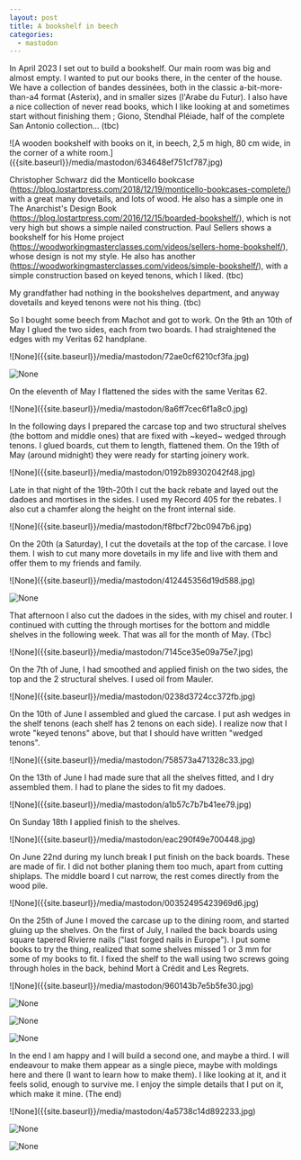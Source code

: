 ```yaml
---
layout: post
title: A bookshelf in beech
categories:
  - mastodon
---
```

<p>In April 2023 I set out to build a bookshelf. Our main room was big and almost empty. I wanted to put our books there, in the center of the house. We have a collection of bandes dessinées, both in the classic a-bit-more-than-a4 format (Asterix), and in smaller sizes (l&#39;Arabe du Futur). I also have a nice collection of never read books, which I like looking at and sometimes start without finishing them ; Giono, Stendhal Pléiade, half of the complete San Antonio collection... (tbc)</p>![A wooden bookshelf with books on it, in beech, 2,5 m high, 80 cm wide, in the corner of a white room.]({{site.baseurl}}/media/mastodon/634648ef751cf787.jpg)
<p>Christopher Schwarz did the Monticello bookcase (<a href="https://blog.lostartpress.com/2018/12/19/monticello-bookcases-complete/" target="_blank" rel="nofollow noopener noreferrer" translate="no"><span class="invisible">https://</span><span class="ellipsis">blog.lostartpress.com/2018/12/</span><span class="invisible">19/monticello-bookcases-complete/</span></a>) with a great many dovetails, and lots of wood. He also has a simple one in The Anarchist&#39;s Design Book (<a href="https://blog.lostartpress.com/2016/12/15/boarded-bookshelf/" target="_blank" rel="nofollow noopener noreferrer" translate="no"><span class="invisible">https://</span><span class="ellipsis">blog.lostartpress.com/2016/12/</span><span class="invisible">15/boarded-bookshelf/</span></a>), which is not very high but shows a simple nailed construction. Paul Sellers shows a bookshelf for his Home project (<a href="https://woodworkingmasterclasses.com/videos/sellers-home-bookshelf/" target="_blank" rel="nofollow noopener noreferrer" translate="no"><span class="invisible">https://</span><span class="ellipsis">woodworkingmasterclasses.com/v</span><span class="invisible">ideos/sellers-home-bookshelf/</span></a>), whose design is not my style. He also has another (<a href="https://woodworkingmasterclasses.com/videos/simple-bookshelf/" target="_blank" rel="nofollow noopener noreferrer" translate="no"><span class="invisible">https://</span><span class="ellipsis">woodworkingmasterclasses.com/v</span><span class="invisible">ideos/simple-bookshelf/</span></a>), with a simple construction based on keyed tenons, which I liked. (tbc)</p>
<p>My grandfather had nothing in the bookshelves department, and anyway dovetails and keyed tenons were not his thing. (tbc)</p>
<p>So I bought some beech from Machot and got to work. On the 9th an 10th of May I glued the two sides, each from two boards. I had straightened the edges with my Veritas 62 handplane.</p>
![None]({{site.baseurl}}/media/mastodon/72ae0cf6210cf3fa.jpg)

![None]({{site.baseurl}}/media/mastodon/2d028f5cd96080f8.jpg)
<p>On the eleventh of May I flattened the sides with the same Veritas 62.</p>
![None]({{site.baseurl}}/media/mastodon/8a6ff7cec6f1a8c0.jpg)
<p>In the following days I prepared the carcase top and two structural shelves (the bottom and middle ones) that are fixed with ~keyed~ wedged through tenons. I glued boards, cut them to length, flattened them. On the 19th of May (around midnight) they were ready for starting joinery work.</p>
![None]({{site.baseurl}}/media/mastodon/0192b89302042f48.jpg)
<p>Late in that night of the 19th-20th I cut the back rebate and layed out the dadoes and mortises in the sides. I used my Record 405 for the rebates. I also cut a chamfer along the height on the front internal side.</p>
![None]({{site.baseurl}}/media/mastodon/f8fbcf72bc0947b6.jpg)
<p>On the 20th (a Saturday), I cut the dovetails at the top of the carcase. I love them. I wish to cut many more dovetails in my life and live with them and offer them to my friends and family.</p>
![None]({{site.baseurl}}/media/mastodon/412445356d19d588.jpg)

![None]({{site.baseurl}}/media/mastodon/e7cff0e3a9450734.jpg)
<p>That afternoon I also cut the dadoes in the sides, with my chisel and router. I continued with cutting the through mortises for the bottom and middle shelves in the following week. That was all for the month of May. (Tbc)</p>
![None]({{site.baseurl}}/media/mastodon/7145ce35e09a75e7.jpg)
<p>On the 7th of June, I had smoothed and applied finish on the two sides, the top and the 2 structural shelves. I used oil from Mauler.</p>
![None]({{site.baseurl}}/media/mastodon/0238d3724cc372fb.jpg)
<p>On the 10th of June I assembled and glued the carcase. I put ash wedges in the shelf  tenons (each shelf has 2 tenons on each side). I realize now that I wrote &quot;keyed tenons&quot; above, but that I should have written &quot;wedged tenons&quot;.</p>
![None]({{site.baseurl}}/media/mastodon/758573a471328c33.jpg)
<p>On the 13th of June I had made sure that all the shelves fitted, and I dry assembled them. I had to plane the sides to fit my dadoes.</p>
![None]({{site.baseurl}}/media/mastodon/a1b57c7b7b41ee79.jpg)
<p>On Sunday 18th I applied finish to the shelves.</p>
![None]({{site.baseurl}}/media/mastodon/eac290f49e700448.jpg)
<p>On June 22nd during my lunch break I put finish on the back boards. These are made of fir. I did not bother planing them too much, apart from cutting shiplaps. The middle board I cut narrow, the rest comes directly from the wood pile.</p>
![None]({{site.baseurl}}/media/mastodon/00352495423969d6.jpg)
<p>On the 25th of June I moved the carcase up to the dining room, and started gluing up the shelves. On the first of July, I nailed the back boards using square tapered Rivierre nails (&quot;last forged nails in Europe&quot;). I put some books to try the thing, realized that some shelves missed 1 or 3 mm for some of my books to fit. I fixed the shelf to the wall using two screws going through holes in the back, behind Mort à Crédit and Les Regrets.</p>
![None]({{site.baseurl}}/media/mastodon/960143b7e5b5fe30.jpg)

![None]({{site.baseurl}}/media/mastodon/e46b589d798014e1.jpg)

![None]({{site.baseurl}}/media/mastodon/b7161b4de7613c42.jpg)

![None]({{site.baseurl}}/media/mastodon/54f2d4e15d700d9b.jpg)
<p>In the end I am happy and I will build a second one, and maybe a third. I will endeavour to make them appear as a single piece, maybe with moldings here and there (I want to learn how to make them). I like looking at it, and it feels solid, enough to survive me. I enjoy the simple details that I put on it, which make it mine. (The end)</p>
![None]({{site.baseurl}}/media/mastodon/4a5738c14d892233.jpg)

![None]({{site.baseurl}}/media/mastodon/16a81fdca8d78208.jpg)

![None]({{site.baseurl}}/media/mastodon/46078271c0ee0e2a.jpg)
